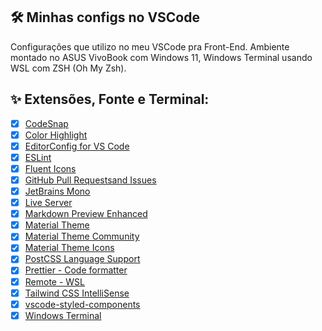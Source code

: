 ## :hammer_and_wrench: Minhas configs no VSCode

Configurações que utilizo no meu VSCode pra Front-End. Ambiente montado no ASUS VivoBook com Windows 11, Windows Terminal usando WSL com ZSH (Oh My Zsh).

## ✨ Extensões, Fonte e Terminal:

- [x] [CodeSnap](https://marketplace.visualstudio.com/items?itemName=adpyke.codesnap)
- [x] [Color Highlight](https://marketplace.visualstudio.com/items?itemName=naumovs.color-highlight)
- [x] [EditorConfig for VS Code](https://marketplace.visualstudio.com/items?itemName=EditorConfig.EditorConfig)
- [x] [ESLint](https://marketplace.visualstudio.com/items?itemName=dbaeumer.vscode-eslint) 
- [x] [Fluent Icons](https://github.com/fayazara/fluenticons)
- [x] [GitHub Pull Requestsand Issues](https://marketplace.visualstudio.com/items?itemName=GitHub.vscode-pull-request-github)
- [x] [JetBrains Mono](https://www.jetbrains.com/pt-br/lp/mono/)
- [x] [Live Server](https://marketplace.visualstudio.com/items?itemName=ritwickdey.LiveServer)
- [x] [Markdown Preview Enhanced](https://marketplace.visualstudio.com/items?itemName=shd101wyy.markdown-preview-enhanced)
- [x] [Material Theme](https://marketplace.visualstudio.com/items?itemName=Equinusocio.vsc-material-theme)
- [x] [Material Theme Community](https://marketplace.visualstudio.com/items?itemName=Equinusocio.vsc-community-material-theme)
- [x] [Material Theme Icons](https://marketplace.visualstudio.com/items?itemName=Equinusocio.vsc-material-theme-icons)
- [x] [PostCSS Language Support](https://marketplace.visualstudio.com/items?itemName=csstools.postcss)
- [x] [Prettier - Code formatter](https://marketplace.visualstudio.com/items?itemName=SimonSiefke.prettier-vscode)
- [x] [Remote - WSL](https://marketplace.visualstudio.com/items?itemName=ms-vscode-remote.remote-wsl)
- [x] [Tailwind CSS IntelliSense](https://marketplace.visualstudio.com/items?itemName=bradlc.vscode-tailwindcss)
- [x] [vscode-styled-components](https://marketplace.visualstudio.com/items?itemName=jpoissonnier.vscode-styled-components)
- [x] [Windows Terminal](https://apps.microsoft.com/store/detail/windows-terminal/9N0DX20HK701?hl=pt-br&gl=br&icid=CNavAppsWindowsApps)
